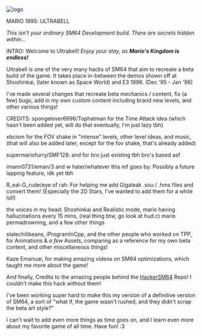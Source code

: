 ![logo](https://github.com/user-attachments/assets/6aa003b0-efb6-4a94-90c9-e9b4010b8f19)

MARIO 1995: ULTRABELL

*This isn't your ordinary SM64 Development build. There are secrets hidden within...*

INTRO:
Welcome to Ultrabell! *Enjoy your stay, as **Mario's Kingdom is endless!***

Ultrabell is one of the very many hacks of SM64 that aim to recreate a beta build of the game.
It takes place in-between the demos shown off at Shoshinkai, (later known as Space World) and E3 1996. (Dec '95 - Jan '96)

I've made several changes that recreate beta mechanics / content, fix (a few) bugs, add in my own custom content including brand new levels, and other various things!

CREDITS:
spongelover6996/Tophatman for the Time Attack idea (which hasn't been added yet, will do that eventually, I'm just lazy tbh)

xbciom for the FOV shake in "intense" levels, other level ideas, and music, (that will also be added later, except for the fov shake, that's already added)

supermariofurry/SMF128: and for bro just existing tbh bro's based asf

imann0731/eman/3 and w hater/whatever this mf goes by: Possibly a future lapping feature, idk yet tbh

R_eal-G_rude/eye of rah: For helping me add Gigaleak .sou / .hms files and convert them! (Especially the 2D Stars, I've wanted to add them for a while lol!)

the voices in my head: Shoshinkai and Realistic mode, mario having hallucinations every 15 mins, (real thing btw, go look at hud.c) mario permadrowning, and a few other things

stalechilibeans, iProgramInCpp, and the other people who worked on TPP, for Animations & *a few* Assets, comparing as a reference for my own beta content, and other miscellaneous things!

Kaze Emanuar, for making amazing videos on SM64 optimizations, which taught me more about the game!

And finally, Credits to the amazing people behind the [HackerSM64](https://github.com/HackerN64/HackerSM64) Repo! I couldn't make this hack without them!

I've been working super hard to make this my version of a definitive version of SM64, a sort of "what if, the game wasn't rushed, and they didn't scrap the beta art style?"

I can't wait to add even more things as time goes on, and I learn even more about my favorite game of all time.
Have fun! :3